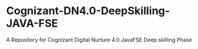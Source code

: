 # Cognizant-DN4.0-DeepSkilling-JAVA-FSE
A Repository for Cognizant Digital Nurture 4.0 JavaFSE Deep skilling Phase
